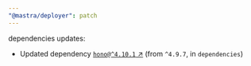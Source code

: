 ```yaml
---
"@mastra/deployer": patch
---
```

dependencies updates:
  - Updated dependency [`hono@^4.10.1` ↗︎](https://www.npmjs.com/package/hono/v/4.10.1) (from `^4.9.7`, in `dependencies`)
